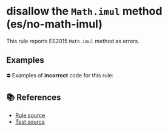# disallow the `Math.imul` method (es/no-math-imul)

This rule reports ES2015 `Math.imul` method as errors.

## Examples

⛔ Examples of **incorrect** code for this rule:

<eslint-playground type="bad" code="/*eslint es/no-math-imul: error */
const n = Math.imul(value)
" />

## 📚 References

- [Rule source](https://github.com/mysticatea/eslint-plugin-es/blob/v3.0.0/lib/rules/no-math-imul.js)
- [Test source](https://github.com/mysticatea/eslint-plugin-es/blob/v3.0.0/tests/lib/rules/no-math-imul.js)
